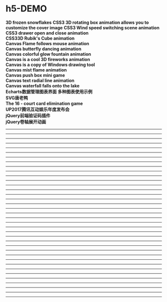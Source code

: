 # h5-DEMO
**3D frozen snowflakes**
**CSS3 3D rotating box animation allows you to customize the cover image**
**CSS3 Wind speed switching scene animation**  
**CSS3 drawer open and close animation**  
**CSS33D Rubik's Cube animation**  
**Canvas Flame follows mouse animation**  
**Canvas butterfly dancing animation**  
**Canvas colorful glow fountain animation**  
**Canvas is a cool 3D fireworks animation**  
**Canvas is a copy of Windows drawing tool**  
**Canvas mist flame animation**  
**Canvas push box mini game**  
**Canvas text radial line animation**  
**Canvas waterfall falls onto the lake**  
**Echarts数据管理图表界面 多种图表使用示例**  
**SVG唐老鸭**  
**The 16 - court card elimination game**  
**UP2017腾讯互动娱乐年度发布会**  
**jQuery前端验证码插件**  
**jQuery卷轴展开动画**  
** **
** **
** **
** **
** **
** **
** **
** **
** **
** **
** **
** **
** **
** **
** **
** **
** **
** **
** **
** **
** **
** **
** **
** **
** **
** **
** **
** **
** **
** **
** **
** **
** **
** **
** **
** **
** **
